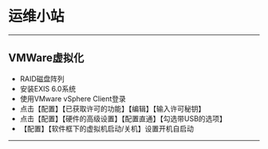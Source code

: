 # 运维小站
------
## VMWare虚拟化

 - RAID磁盘阵列
 - 安装EXIS 6.0系统
 - 使用VMware vSphere Client登录
 - 点击【配置】【已获取许可的功能】【编辑】【输入许可秘钥】
 - 点击【配置】【硬件的高级设置】【配置直通】【勾选带USB的选项】
 - 【配置】【软件框下的虚拟机启动/关机】设置开机自启动
------
## 
